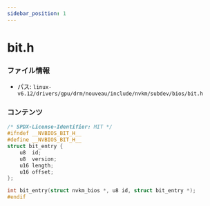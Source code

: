 ```yaml
---
sidebar_position: 1
---
```

# bit.h

### ファイル情報

- パス: `linux-v6.12/drivers/gpu/drm/nouveau/include/nvkm/subdev/bios/bit.h`

### コンテンツ

```h
/* SPDX-License-Identifier: MIT */
#ifndef __NVBIOS_BIT_H__
#define __NVBIOS_BIT_H__
struct bit_entry {
	u8  id;
	u8  version;
	u16 length;
	u16 offset;
};

int bit_entry(struct nvkm_bios *, u8 id, struct bit_entry *);
#endif

```
